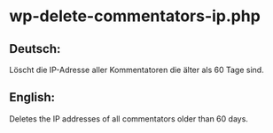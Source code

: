 # wp-delete-commentators-ip.php
Deutsch:
--------
Löscht die IP-Adresse aller Kommentatoren die älter als 60 Tage sind.

English:
--------
Deletes the IP addresses of all commentators older than 60 days.